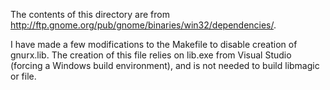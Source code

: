 The contents of this directory are from http://ftp.gnome.org/pub/gnome/binaries/win32/dependencies/.

I have made a few modifications to the Makefile to disable creation of gnurx.lib. The creation of this file relies on lib.exe from Visual Studio (forcing a Windows build environment), and is not needed to build libmagic or file.
